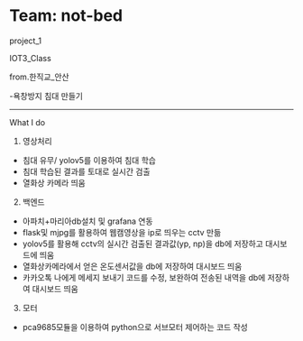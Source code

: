 # Team: not-bed

project_1

IOT3_Class

from.한직교_안산

-욕창방지 침대 만들기  

----------------------------------------------
What I do

1. 영상처리
- 침대 유무/ yolov5를 이용하여 침대 학습
- 침대 학습된 결과를 토대로 실시간 검출
- 열화상 카메라 띄움

2. 백엔드
- 아파치+마리아db설치 및 grafana 연동 
- flask및 mjpg를 활용하여 웹캠영상을 ip로 띄우는 cctv 만듦
- yolov5를 활용해 cctv의 실시간 검출된 결과값(yp, np)을 db에 저장하고 대시보드에 띄움
- 열화상카메라에서 얻은 온도센서값을 db에 저장하여 대시보드 띄움
- 카카오톡 나에게 메세지 보내기 코드를 수정, 보완하여 전송된 내역을 db에 저장하여 대시보드 띄움 

3. 모터
- pca9685모듈을 이용하여 python으로 서브모터 제어하는 코드 작성 
